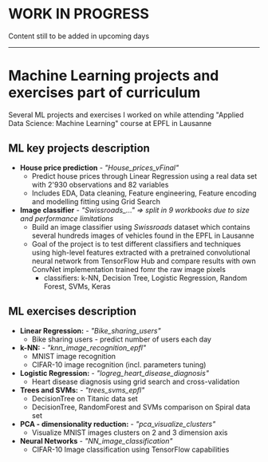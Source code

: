 # WORK IN PROGRESS
Content still to be added in upcoming days
***

# Machine Learning projects and exercises part of curriculum
Several ML projects and exercises I worked on while attending "Applied Data Science: Machine Learning" course at EPFL in Lausanne

## ML key projects description
* **House price prediction** - *"House_prices_vFinal"*
  * Predict house prices through Linear Regression using a real data set with 2'930 observations and 82 variables
  * Includes EDA, Data cleaning, Feature engineering, Feature encoding and modelling fitting using Grid Search
* **Image classifier** - *"Swissroads_..." => split in 9 workbooks due to size and performance limitations*
  * Build an image classifier using *Swissroads* dataset which contains several hundreds images of vehicles found in the EPFL in Lausanne
  * Goal of the project is to test different classifiers and techniques using high-level features extracted with a pretrained convolutional neural network from TensorFlow Hub and compare results with own ConvNet implementation trained fomr the raw image pixels
    * classifiers: k-NN, Decision Tree, Logistic Regression, Random Forest, SVMs, Keras


## ML exercises description
* **Linear Regression:** - *"Bike_sharing_users"*
  * Bike sharing users - predict number of users each day
* **k-NN:** - *"knn_image_recognition_epfl"*
  * MNIST image recognition
  * CIFAR-10 image recognition (incl. parameters tuning)
* **Logistic Regression:** - *"logreg_heart_disease_diagnosis"*
  * Heart disease diagnosis using grid search and cross-validation
* **Trees and SVMs:** - *"trees_svms_epfl"*
  * DecisionTree on Titanic data set
  * DecisionTree, RandomForest and SVMs comparison on Spiral data set
* **PCA - dimensionality reduction:** - *"pca_visualize_clusters"*
  * Visualize MNIST images clusters on 2 and 3 dimension axis
* **Neural Networks** - *"NN_image_classification"*
  * CIFAR-10 Image classification using TensorFlow capabilities
